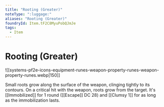 ```yaml
---
title: "Rooting (Greater)"
noteType: ":luggage:"
aliases: "Rooting (Greater)"
foundryId: Item.tF2C8MyuPobQJmJe
tags:
  - Item
---
```


# Rooting (Greater)
![[systems-pf2e-icons-equipment-runes-weapon-property-runes-weapon-property-runes.webp|150]]

Small roots grow along the surface of the weapon, clinging tightly to its contours. On a critical hit with the weapon, roots grow from the target. It's [[Immobilized]] for 1 round ([[Escape]] DC 28) and [[Clumsy 1]] for as long as the immobilization lasts.
